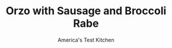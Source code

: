 ---
layout: ../../layouts/MarkdownPostLayout.astro
title: Orzo with Sausage and Broccoli Rabe
author: America's Test Kitchen
pubDate: 2023-03-15
description: "Sweet, spicy, salty Peppadew peppers liven up this sausage-studded dish."
image_url: https://res.cloudinary.com/hksqkdlah/image/upload/ar_1:1,c_fill,dpr_2.0,f_auto,fl_lossy.progressive.strip_profile,g_faces:auto,q_auto:low,w_344/35240_sfs-orzosausagebroccolirabe-35
tags: ["Main Courses","Pasta","Pork","Vegetables","Weeknight"]
calories: 2035
protein: 33
carbohydrates: 43
fats: 
fiber: 6
ingredients: ["2 tablespoons, extra-virgin olive oil","8 ounces, broccoli rabe, trimmed and cut into 1 1/2-inch pieces","1/4 teaspoon, salt","4 , garlic cloves, sliced thin","1 pound, sweet Italian sausage, cut into 1-inch pieces","2 1/4 cups, chicken broth","1 1/4 cups, orzo","1/4 cup, dry white wine","1/2 cup thinly sliced, jarred hot Peppadew peppers","1/3 cup, grated Parmesan cheese"]
serves: 4
time: "30 minutes"
instructions: ["Heat 1 tablespoon oil in 12-inch nonstick skillet over medium-high heat until shimmering. Add broccoli rabe and salt, cover, and cook until wilted, about 2 minutes. Stir in half of garlic and continue to cook, uncovered, until broccoli rabe is tender, about 2 minutes longer. Transfer to plate and tent with foil.","Heat remaining 1 tablespoon oil in now-empty skillet over medium-high heat until shimmering. Add sausage and cook until browned, about 3 minutes. Add remaining garlic and cook until fragrant, about 30 seconds.","Stir in broth, orzo, and wine and bring to boil. Reduce heat to medium, cover, and cook until orzo is al dente and nearly all liquid has been absorbed, 6 to 8 minutes. Sprinkle broccoli rabe, peppers, and Parmesan over top. Serve."]
nutrition: ["757 mg Potassium","369 mg Phosphorus","312 mg Calcium","4 mg Iron","79 mg Magnesium","1034 mg Sodium","3 mg Zinc","22 g Fat","5 mg Niacin (B3)","10 g Monounsaturated","2 g Polyunsaturated","12 mg Vitamin C","46 mg Cholesterol","7 g Saturated","6 g Fiber","67 µg Folate (food)","3 g Sugars","154 µg Vitamin K","280 g Water","43 g Carbs","67 µg Folate equivalent (total)","33 g Protein","2 mg Vitamin E","1 µg Vitamin B12","105 µg Vitamin A","508 kcal Energy","2035 calories"]
notes: "For a spicy kick, use hot Italian sausage."
---